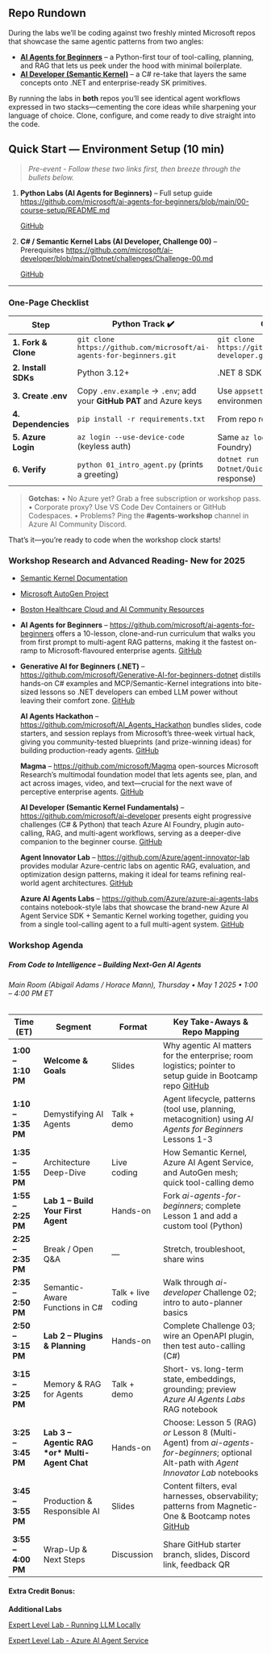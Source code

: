 ## Repo Rundown

During the labs we’ll be coding against two freshly minted Microsoft repos that showcase the same agentic patterns from two angles:

- **[AI Agents for Beginners](https://github.com/microsoft/ai-agents-for-beginners)** – a Python-first tour of tool-calling, planning, and RAG that lets us peek under the hood with minimal boilerplate. 
- **[AI Developer (Semantic Kernel)](https://github.com/microsoft/ai-developer)** – a C# re-take that layers the same concepts onto .NET and enterprise-ready SK primitives. 

By running the labs in **both** repos you’ll see identical agent workflows expressed in two stacks—cementing the core ideas while sharpening your language of choice. Clone, configure, and come ready to dive straight into the code.

## Quick Start — Environment Setup (10 min)

> *Pre-event - Follow these two links first, then breeze through the bullets below.*

1. **Python Labs (AI Agents for Beginners)** – Full setup guide
    https://github.com/microsoft/ai-agents-for-beginners/blob/main/00-course-setup/README.md 

   [GitHub](https://github.com/microsoft/ai-agents-for-beginners/blob/main/00-course-setup/README.md)

   

2. **C# / Semantic Kernel Labs (AI Developer, Challenge 00)** – Prerequisites
    https://github.com/microsoft/ai-developer/blob/main/Dotnet/challenges/Challenge-00.md 

   [GitHub](https://github.com/microsoft/ai-developer/blob/main/Dotnet/challenges/Challenge-00.md)

   

------

### One-Page Checklist

| Step                | Python Track ✔️                                               | C# Track ✔️                                                   |
| ------------------- | ------------------------------------------------------------ | ------------------------------------------------------------ |
| **1. Fork & Clone** | `git clone https://github.com/microsoft/ai-agents-for-beginners.git` | `git clone https://github.com/microsoft/ai-developer.git`    |
| **2. Install SDKs** | Python 3.12+                                                 | .NET 8 SDK + VS Code/VS 2022                                 |
| **3. Create .env**  | Copy `.env.example` → `.env`; add your **GitHub PAT** and Azure keys | Use `appsettings.json` or environment vars for Azure keys    |
| **4. Dependencies** | `pip install -r requirements.txt`                            | From repo root: `dotnet restore`                             |
| **5. Azure Login**  | `az login --use-device-code` (keyless auth)                  | Same `az login` (needed for Foundry)                         |
| **6. Verify**       | `python 01_intro_agent.py` (prints a greeting)               | `dotnet run --project Dotnet/Quickstart` (gets a chat response) |

> **Gotchas:**
>  • No Azure yet? Grab a free subscription or workshop pass.
>  • Corporate proxy? Use VS Code Dev Containers or GitHub Codespaces.
>  • Problems? Ping the **#agents-workshop** channel in Azure AI Community Discord.

That’s it—you’re ready to code when the workshop clock starts!

### Workshop Research and Advanced Reading- New for 2025

- [Semantic Kernel Documentation](https://learn.microsoft.com/en-us/semantic-kernel/overview/)

- [Microsoft AutoGen Project](https://microsoft.github.io/autogen/)

- [Boston Healthcare Cloud and AI Community Resources]()

- **AI Agents for Beginners** – https://github.com/microsoft/ai-agents-for-beginners offers a 10-lesson, clone-and-run curriculum that walks you from first prompt to multi-agent RAG patterns, making it the fastest on-ramp to Microsoft-flavoured enterprise agents. [GitHub](https://github.com/microsoft/ai-agents-for-beginners/blob/main/README.md)

- **Generative AI for Beginners (.NET)** – https://github.com/microsoft/Generative-AI-for-beginners-dotnet distills hands-on C# examples and MCP/Semantic-Kernel integrations into bite-sized lessons so .NET developers can embed LLM power without leaving their comfort zone. [GitHub](https://github.com/microsoft/Generative-AI-for-beginners-dotnet/blob/main/README.md)

  **AI Agents Hackathon** – https://github.com/microsoft/AI_Agents_Hackathon bundles slides, code starters, and session replays from Microsoft’s three-week virtual hack, giving you community-tested blueprints (and prize-winning ideas) for building production-ready agents. [GitHub](https://github.com/microsoft/AI_Agents_Hackathon/blob/main/README.md)

  **Magma** – https://github.com/microsoft/Magma open-sources Microsoft Research’s multimodal foundation model that lets agents see, plan, and act across images, video, and text—crucial for the next wave of perceptive enterprise agents. [GitHub](https://github.com/microsoft/Magma)

  **AI Developer (Semantic Kernel Fundamentals)** – https://github.com/microsoft/ai-developer presents eight progressive challenges (C# & Python) that teach Azure AI Foundry, plugin auto-calling, RAG, and multi-agent workflows, serving as a deeper-dive companion to the beginner course. [GitHub](https://github.com/microsoft/ai-developer)

  **Agent Innovator Lab** – https://github.com/Azure/agent-innovator-lab provides modular Azure-centric labs on agentic RAG, evaluation, and optimization design patterns, making it ideal for teams refining real-world agent architectures. [GitHub](https://github.com/Azure/agent-innovator-lab)

  **Azure AI Agents Labs** – https://github.com/Azure/azure-ai-agents-labs contains notebook-style labs that showcase the brand-new Azure AI Agent Service SDK + Semantic Kernel working together, guiding you from a single tool-calling agent to a full multi-agent system. [GitHub](https://github.com/Azure/azure-ai-agents-labs)

### Workshop Agenda

#####  From Code to Intelligence – Building Next-Gen AI Agents

######  Main Room (Abigail Adams / Horace Mann), Thursday • May 1 2025 • 1:00 – 4:00 PM ET

| Time (ET)          | Segment                                         | Format             | Key Take-Aways & Repo Mapping                                |
| ------------------ | ----------------------------------------------- | ------------------ | ------------------------------------------------------------ |
| **1:00 – 1:10 PM** | **Welcome & Goals**                             | Slides             | Why agentic AI matters for the enterprise; room logistics; pointer to setup guide in Bootcamp repo [GitHub](https://github.com/realactivity/copilot-dev-bootcamp/blob/main/nextgenagents-cai.md) |
| **1:10 – 1:35 PM** | Demystifying AI Agents                          | Talk + demo        | Agent lifecycle, patterns (tool use, planning, metacognition) using *AI Agents for Beginners* Lessons 1-3 |
| **1:35 – 1:55 PM** | Architecture Deep-Dive                          | Live coding        | How Semantic Kernel, Azure AI Agent Service, and AutoGen mesh; quick tool-calling demo |
| **1:55 – 2:25 PM** | **Lab 1 – Build Your First Agent**              | Hands-on           | Fork *ai-agents-for-beginners*; complete Lesson 1 and add a custom tool (Python) |
| **2:25 – 2:35 PM** | Break / Open Q&A                                | —                  | Stretch, troubleshoot, share wins                            |
| **2:35 – 2:50 PM** | Semantic-Aware Functions in C#                  | Talk + live coding | Walk through *ai-developer* Challenge 02; intro to auto-planner basics |
| **2:50 – 3:15 PM** | **Lab 2 – Plugins & Planning**                  | Hands-on           | Complete Challenge 03; wire an OpenAPI plugin, then test auto-calling (C#) |
| **3:15 – 3:25 PM** | Memory & RAG for Agents                         | Talk + demo        | Short- vs. long-term state, embeddings, grounding; preview *Azure AI Agents Labs* RAG notebook |
| **3:25 – 3:45 PM** | **Lab 3 – Agentic RAG \*or\* Multi-Agent Chat** | Hands-on           | Choose: Lesson 5 (RAG) *or* Lesson 8 (Multi-Agent) from *ai-agents-for-beginners*; optional Alt-path with *Agent Innovator Lab* notebooks |
| **3:45 – 3:55 PM** | Production & Responsible AI                     | Slides             | Content filters, eval harnesses, observability; patterns from Magnetic-One & Bootcamp notes [GitHub](https://github.com/realactivity/copilot-dev-bootcamp/blob/main/nextgenagents-cai.md) |
| **3:55 – 4:00 PM** | Wrap-Up & Next Steps                            | Discussion         | Share GitHub starter branch, slides, Discord link, feedback QR |

#### Extra Credit Bonus:

**Additional Labs**

[Expert Level Lab - Running LLM Locally](expertlab-phi-3.md)

[Expert Level Lab - Azure AI Agent Service](https://github.com/microsoft/build-your-first-agent-with-azure-ai-agent-service-workshop)

